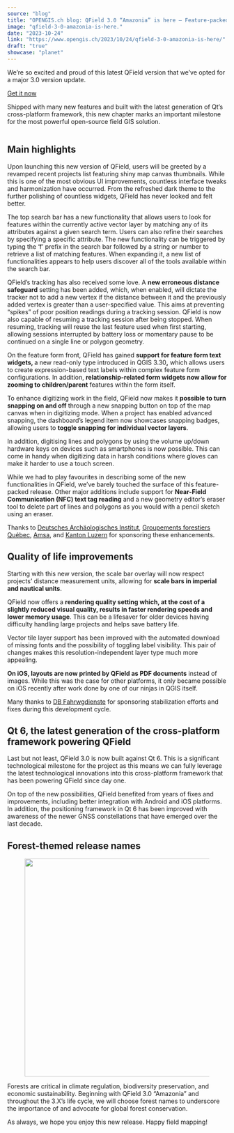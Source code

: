 ```yaml
---
source: "blog"
title: "OPENGIS.ch blog: QField 3.0 “Amazonia” is here – Feature-packed and super slick."
image: "qfield-3-0-amazonia-is-here."
date: "2023-10-24"
link: "https://www.opengis.ch/2023/10/24/qfield-3-0-amazonia-is-here/"
draft: "true"
showcase: "planet"
---
```


<p>We’re so excited and proud of this latest QField version that we’ve opted for a major 3.0 version update. </p>



<div class="wp-block-buttons is-content-justification-center is-layout-flex wp-container-1 wp-block-buttons-is-layout-flex">
<div class="wp-block-button"><a class="wp-block-button__link wp-element-button" href="https://qfield.app">Get it now</a></div>
</div>



<p>Shipped with many new features and built with the latest generation of Qt’s cross-platform framework, this new chapter marks an important milestone for the most powerful open-source field GIS solution.</p>



<figure class="wp-block-image"><img decoding="async" src="https://lh5.googleusercontent.com/tN3P-TFu7O2_hcEwShJYmQeneSN9oddAMQ64xkdoSr5Yn9MVZ-v9iBCkRo-3Sb7Ya1AGZSKID-_mG1PbR3sFma6ST66Zi0bqmm9-xqMnIZx_C5vNWz-3wp7TwoQADLWhtpT0KF5ghZz33hP23xKcap4" alt=""/></figure>



<h2 class="wp-block-heading">Main highlights</h2>



<p>Upon launching this new version of QField, users will be greeted by a revamped recent projects list featuring shiny map canvas thumbnails. While this is one of the most obvious UI improvements, countless interface tweaks and harmonization have occurred. From the refreshed dark theme to the further polishing of countless widgets, QField has never looked and felt better.</p>



<p>The top search bar has a new functionality that allows users to look for features within the currently active vector layer by matching any of its attributes against a given search term. Users can also refine their searches by specifying a specific attribute. The new functionality can be triggered by typing the ‘f’ prefix in the search bar followed by a string or number to retrieve a list of matching features. When expanding it, a new list of functionalities appears to help users discover all of the tools available within the search bar.</p>



<p>QField’s tracking has also received some love. A <strong>new erroneous distance safeguard</strong> setting has been added, which, when enabled, will dictate the tracker not to add a new vertex if the distance between it and the previously added vertex is greater than a user-specified value. This aims at preventing “spikes” of poor position readings during a tracking session. QField is now also capable of resuming a tracking session after being stopped. When resuming, tracking will reuse the last feature used when first starting, allowing sessions interrupted by battery loss or momentary pause to be continued on a single line or polygon geometry.&nbsp;&nbsp;</p>





<p>On the feature form front, QField has gained <strong>support for feature form text widgets, </strong>a new read-only type introduced in QGIS 3.30<strong>,</strong> which allows users to create expression-based text labels within complex feature form configurations. In addition, <strong>relationship-related form widgets now allow for zooming to children/parent</strong> features within the form itself.</p>



<p>To enhance digitizing work in the field, QField now makes it <strong>possible to turn snapping on and off</strong> through a new snapping button on top of the map canvas when in digitizing mode. When a project has enabled advanced snapping, the dashboard’s legend item now showcases snapping badges, allowing users to <strong>toggle snapping for individual vector layers</strong>.&nbsp;</p>





<p>In addition, digitising lines and polygons by using the volume up/down hardware keys on devices such as smartphones is now possible. This can come in handy when digitizing data in harsh conditions where gloves can make it harder to use a touch screen.&nbsp;</p>



<p>While we had to play favourites in describing some of the new functionalities in QField, we’ve barely touched the surface of this feature-packed release. Other major additions include support for <strong>Near-Field Communication (NFC) text tag reading</strong> and a new geometry editor’s eraser tool to delete part of lines and polygons as you would with a pencil sketch using an eraser.</p>



<p>Thanks to <a href="https://www.dainst.org/dai/meldungen">Deutsches Archäologisches Institut</a>, <a href="https://groupementsforestiers.quebec/">Groupements forestiers Québec</a>, <a href="https://www.amsa.it/cittadini">Amsa</a>, and <a href="https://www.luzern.ch/">Kanton Luzern</a> for sponsoring these enhancements.&nbsp;</p>



<h2 class="wp-block-heading">Quality of life improvements</h2>



<p>Starting with this new version, the scale bar overlay will now respect projects’ distance measurement units, allowing for <strong>scale bars in imperial and nautical units</strong>.</p>



<p>QField now offers a <strong>rendering quality setting which, at the cost of a slightly reduced visual quality, results in faster rendering speeds and lower memory usage</strong>. This can be a lifesaver for older devices having difficulty handling large projects and helps save battery life.</p>



<p>Vector tile layer support has been improved with the automated download of missing fonts and the possibility of toggling label visibility. This pair of changes makes this resolution-independent layer type much more appealing.</p>



<p><strong>On iOS, layouts are now printed by QField as PDF documents</strong> instead of images. While this was the case for other platforms, it only became possible on iOS recently after work done by one of our ninjas in QGIS itself.</p>



<p>Many thanks to <a href="https://fahrweg.dbnetze.com/fahrweg-de">DB Fahrwgdienste</a> for sponsoring stabilization efforts and fixes during this development cycle.</p>



<h2 class="wp-block-heading">Qt 6, the latest generation of the cross-platform framework powering QField</h2>



<p>Last but not least, QField 3.0 is now built against Qt 6. This is a significant technological milestone for the project as this means we can fully leverage the latest technological innovations into this cross-platform framework that has been powering QField since day one.</p>



<p>On top of the new possibilities, QField benefited from years of fixes and improvements, including better integration with Android and iOS platforms. In addition, the positioning framework in Qt 6 has been improved with awareness of the newer GNSS constellations that have emerged over the last decade.</p>



<h2 class="wp-block-heading">Forest-themed release names</h2>



<figure class="wp-block-image size-large"><img data-attachment-id="13962" data-permalink="https://www.opengis.ch/2023/10/24/qfield-3-0-amazonia-is-here/qfield3/" data-orig-file="https://i0.wp.com/www.opengis.ch/wp-content/uploads/2023/10/qfield3.jpg?fit=1676%2C1116&amp;ssl=1" data-orig-size="1676,1116" data-comments-opened="1" data-image-meta="{&quot;aperture&quot;:&quot;0&quot;,&quot;credit&quot;:&quot;&quot;,&quot;camera&quot;:&quot;&quot;,&quot;caption&quot;:&quot;&quot;,&quot;created_timestamp&quot;:&quot;0&quot;,&quot;copyright&quot;:&quot;&quot;,&quot;focal_length&quot;:&quot;0&quot;,&quot;iso&quot;:&quot;0&quot;,&quot;shutter_speed&quot;:&quot;0&quot;,&quot;title&quot;:&quot;&quot;,&quot;orientation&quot;:&quot;0&quot;}" data-image-title="qfield3" data-image-description="" data-image-caption="" data-medium-file="https://i0.wp.com/www.opengis.ch/wp-content/uploads/2023/10/qfield3.jpg?fit=300%2C200&amp;ssl=1" data-large-file="https://i0.wp.com/www.opengis.ch/wp-content/uploads/2023/10/qfield3.jpg?fit=750%2C500&amp;ssl=1" decoding="async" fetchpriority="high" width="750" height="500" src="https://i0.wp.com/www.opengis.ch/wp-content/uploads/2023/10/qfield3.jpg?resize=750%2C500&#038;ssl=1" alt="" class="wp-image-13962" srcset="https://i0.wp.com/www.opengis.ch/wp-content/uploads/2023/10/qfield3.jpg?resize=1024%2C682&amp;ssl=1 1024w, https://i0.wp.com/www.opengis.ch/wp-content/uploads/2023/10/qfield3.jpg?resize=300%2C200&amp;ssl=1 300w, https://i0.wp.com/www.opengis.ch/wp-content/uploads/2023/10/qfield3.jpg?resize=768%2C511&amp;ssl=1 768w, https://i0.wp.com/www.opengis.ch/wp-content/uploads/2023/10/qfield3.jpg?resize=1536%2C1023&amp;ssl=1 1536w, https://i0.wp.com/www.opengis.ch/wp-content/uploads/2023/10/qfield3.jpg?resize=360%2C240&amp;ssl=1 360w, https://i0.wp.com/www.opengis.ch/wp-content/uploads/2023/10/qfield3.jpg?w=1676&amp;ssl=1 1676w" sizes="(max-width: 750px) 100vw, 750px" data-recalc-dims="1" /></figure>



<p>Forests are critical in climate regulation, biodiversity preservation, and economic sustainability. Beginning with QField 3.0 “Amazonia” and throughout the 3.X’s life cycle, we will choose forest names to underscore the importance of and advocate for global forest conservation.&nbsp;</p>



<p>As always, we hope you enjoy this new release. Happy field mapping!</p>
